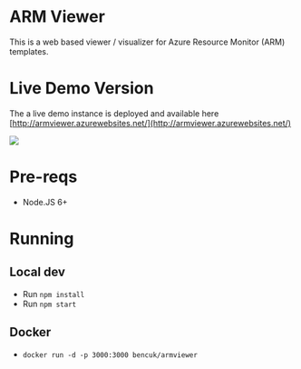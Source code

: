 # ARM Viewer
This is a web based viewer / visualizer for Azure Resource Monitor (ARM) templates.  

# Live Demo Version
The a live demo instance is deployed and available here [http://armviewer.azurewebsites.net/](http://armviewer.azurewebsites.net/)

![](https://user-images.githubusercontent.com/14982936/33526343-9bd465d6-d837-11e7-86b0-1a25ad5ffaf4.png)

# Pre-reqs
- Node.JS 6+

# Running

## Local dev
- Run `npm install`
- Run `npm start`

## Docker 
- `docker run -d -p 3000:3000 bencuk/armviewer`